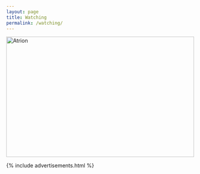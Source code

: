 ```yaml
---
layout: page
title: Watching
permalink: /watching/
---
```


<a target="_blank" href="https://trakt.tv/users/atrion"><img width="500" height="321" alt="Atrion" src="https://widgets.trakt.tv/users/d444161ecf59e26ffcf8eadca5757d18/watched/thumb@1x.jpg" /></a>


  {% include advertisements.html %}
